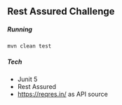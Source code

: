 ## Rest Assured Challenge 

##### Running
``
mvn clean test
``

##### Tech

- Junit 5
- Rest Assured 
- https://reqres.in/ as API source
